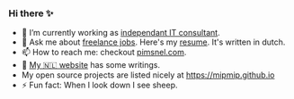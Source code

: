 ### Hi there ✨

- 🔭 I’m currently working as [independant IT consultant](https://linkedin.com/in/pimsnel).
- 💬 Ask me about [freelance jobs](https://pimsnel.nl/pagina/inhuren/). Here's my [resume](https://pimsnel.com/ervaring/). It's written in dutch.
- 📫 How to reach me: checkout [pimsnel.com](https://pimsnel.com).
- 🤔 [My 🇳🇱 website](https://pimsnel.nl) has some writings.
- My open source projects are listed nicely at https://mipmip.github.io
- ⚡ Fun fact: When I look down I see sheep.
